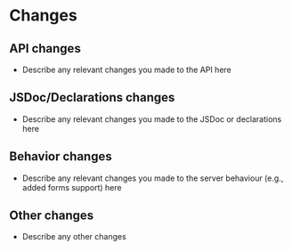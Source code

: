 # Changes

## API changes

- Describe any relevant changes you made to the API here

## JSDoc/Declarations changes

- Describe any relevant changes you made to the JSDoc or declarations here

## Behavior changes

- Describe any relevant changes you made to the server behaviour (e.g., added forms support) here

## Other changes

- Describe any other changes
